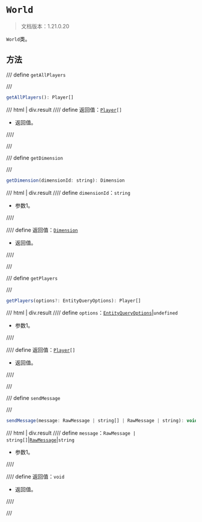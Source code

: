 # `World`

> 文档版本：1.21.0.20

`World`类。

## 方法

/// define
`getAllPlayers`


///

```js
getAllPlayers(): Player[]
```

/// html | div.result
//// define
返回值：<code><a href="../player/">Player</a>[]</code>

- 返回值。


////

///


/// define
`getDimension`


///

```js
getDimension(dimensionId: string): Dimension
```

/// html | div.result
//// define
`dimensionId`：`string`

- 参数1。


////

//// define
返回值：[`Dimension`](./dimension.md)

- 返回值。


////

///


/// define
`getPlayers`


///

```js
getPlayers(options?: EntityQueryOptions): Player[]
```

/// html | div.result
//// define
`options`：[`EntityQueryOptions`](./entityqueryoptions.md)|`undefined`

- 参数1。


////

//// define
返回值：<code><a href="../player/">Player</a>[]</code>

- 返回值。


////

///


/// define
`sendMessage`


///

```js
sendMessage(message: RawMessage | string[] | RawMessage | string): void
```

/// html | div.result
//// define
`message`：`RawMessage | string[]`|[`RawMessage`](./rawmessage.md)|`string`

- 参数1。


////

//// define
返回值：`void`

- 返回值。


////

///

